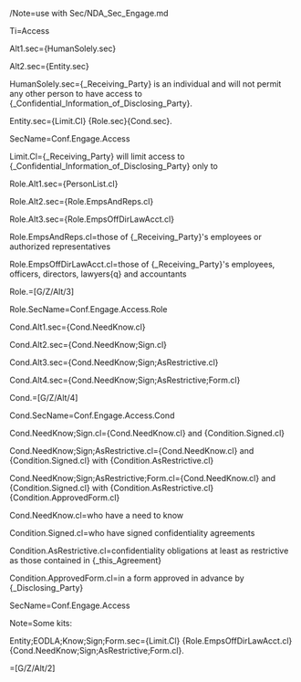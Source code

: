 /Note=use with Sec/NDA_Sec_Engage.md

Ti=Access

Alt1.sec={HumanSolely.sec}

Alt2.sec={Entity.sec}

HumanSolely.sec={_Receiving_Party} is an individual and will not permit any other person to have access to {_Confidential_Information_of_Disclosing_Party}.

Entity.sec={Limit.Cl} {Role.sec}{Cond.sec}.

SecName=Conf.Engage.Access

Limit.Cl={_Receiving_Party} will limit access to {_Confidential_Information_of_Disclosing_Party} only to 

Role.Alt1.sec={PersonList.cl}

Role.Alt2.sec={Role.EmpsAndReps.cl}

Role.Alt3.sec={Role.EmpsOffDirLawAcct.cl}

Role.EmpsAndReps.cl=those of {_Receiving_Party}'s employees or authorized representatives 

Role.EmpsOffDirLawAcct.cl=those of {_Receiving_Party}'s employees, officers, directors, lawyers{q} and accountants 

Role.=[G/Z/Alt/3]

Role.SecName=Conf.Engage.Access.Role

Cond.Alt1.sec={Cond.NeedKnow.cl}

Cond.Alt2.sec={Cond.NeedKnow;Sign.cl}

Cond.Alt3.sec={Cond.NeedKnow;Sign;AsRestrictive.cl}

Cond.Alt4.sec={Cond.NeedKnow;Sign;AsRestrictive;Form.cl}

Cond.=[G/Z/Alt/4]

Cond.SecName=Conf.Engage.Access.Cond

Cond.NeedKnow;Sign.cl={Cond.NeedKnow.cl} and {Condition.Signed.cl}

Cond.NeedKnow;Sign;AsRestrictive.cl={Cond.NeedKnow.cl} and {Condition.Signed.cl} with {Condition.AsRestrictive.cl}

Cond.NeedKnow;Sign;AsRestrictive;Form.cl={Cond.NeedKnow.cl} and {Condition.Signed.cl} with {Condition.AsRestrictive.cl} {Condition.ApprovedForm.cl}

Cond.NeedKnow.cl=who have a need to know

Condition.Signed.cl=who have signed confidentiality agreements

Condition.AsRestrictive.cl=confidentiality obligations at least as restrictive as those contained in {_this_Agreement}

Condition.ApprovedForm.cl=in a form approved in advance by {_Disclosing_Party}

SecName=Conf.Engage.Access

Note=Some kits:


Entity;EODLA;Know;Sign;Form.sec={Limit.Cl} {Role.EmpsOffDirLawAcct.cl}{Cond.NeedKnow;Sign;AsRestrictive;Form.cl}.

=[G/Z/Alt/2]
